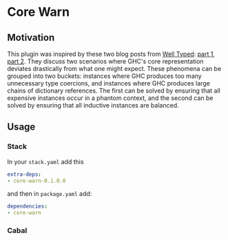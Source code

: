 # Core Warn

## Motivation

This plugin was inspired by these two blog posts from [Well
Typed](https://well-typed.com/): [part
1](https://well-typed.com/blog/2021/08/large-records/), [part
2](https://well-typed.com/blog/2021/10/large-records-part-2/). They discuss two
scenarios where GHC's core representation deviates drastically from what one
might expect. These phenomena can be grouped into two buckets: instances where
GHC produces too many unnecessary type coercions, and instances where GHC
produces large chains of dictionary references. The first can be solved by
ensuring that all expensive instances occur in a phantom context, and the
second can be solved by ensuring that all inductive instances are balanced.

## Usage

### Stack

In your `stack.yaml` add this

```yaml
extra-deps:
- core-warn-0.1.0.0
```

and then in `package.yaml` add:

```yaml
dependencies:
- core-warn
```

### Cabal
